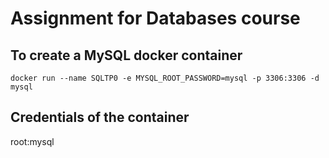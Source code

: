 # Assignment for Databases course

## To create a MySQL docker container
```shell
docker run --name SQLTP0 -e MYSQL_ROOT_PASSWORD=mysql -p 3306:3306 -d mysql
```

## Credentials of the container
root:mysql